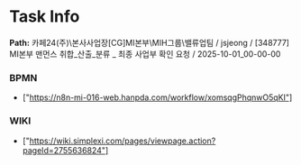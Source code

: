 # Task Info

**Path:** 카페24(주)\본사사업장\[CG]MI본부\MIH그룹\밸류업팀 / jsjeong / [348777] MI본부 맨먼스 취합_산출_분류 _ 최종 사업부 확인 요청 / 2025-10-01_00-00-00

### BPMN
- ["https://n8n-mi-016-web.hanpda.com/workflow/xomsqgPhqnwO5qKI"]

### WIKI
- ["https://wiki.simplexi.com/pages/viewpage.action?pageId=2755636824"]

